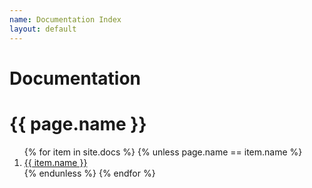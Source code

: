 ```yaml
---
name: Documentation Index
layout: default
---
```


# Documentation

# {{ page.name }}

<ol>
{% for item in site.docs %}
{% unless page.name == item.name %}
<li class="tag-h1"><a href="{{ item.url }}">{{ item.name }}</a></li>
{% endunless %}
{% endfor %}
</ol>


